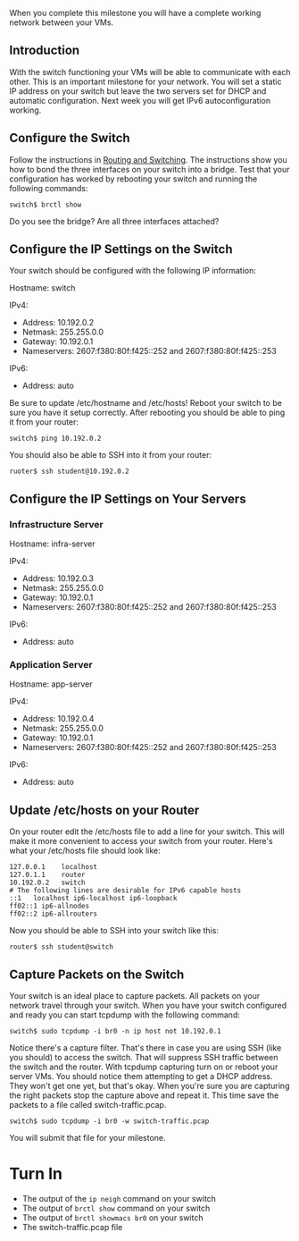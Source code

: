 When you complete this milestone you will have a complete working network between your VMs. 

## Introduction 

With the switch functioning your VMs will be able to communicate with each other. This is an important milestone for your network. You will set a static IP address on your switch but leave the two servers set for DHCP and automatic configuration. Next week you will get IPv6 autoconfiguration working.

## Configure the Switch 

Follow the instructions in [Routing and Switching](routing_and_switching.html). The instructions show you how to bond the three interfaces on your switch into a bridge. Test that your configuration has worked by rebooting your switch and running the following commands:

```
switch$ brctl show
```

Do you see the bridge? Are all three interfaces attached? 
## Configure the IP Settings on the Switch 

Your switch should be configured with the following IP information:

Hostname: switch

IPv4:
  - Address: 10.192.0.2
  - Netmask: 255.255.0.0
  - Gateway: 10.192.0.1 
  - Nameservers: 2607:f380:80f:f425::252 and 2607:f380:80f:f425::253

IPv6:
  - Address: auto
  
Be sure to update /etc/hostname and /etc/hosts! Reboot your switch to be sure you have it setup correctly. After rebooting you should be able to ping it from your router:

```
switch$ ping 10.192.0.2
```

You should also be able to SSH into it from your router:

```
ruoter$ ssh student@10.192.0.2
```

## Configure the IP Settings on Your Servers 

### Infrastructure Server 

Hostname: infra-server

IPv4:
  - Address: 10.192.0.3
  - Netmask: 255.255.0.0
  - Gateway: 10.192.0.1 
  - Nameservers: 2607:f380:80f:f425::252 and 2607:f380:80f:f425::253

IPv6:
  - Address: auto

### Application Server 

Hostname: app-server

IPv4:
  - Address: 10.192.0.4
  - Netmask: 255.255.0.0
  - Gateway: 10.192.0.1 
  - Nameservers: 2607:f380:80f:f425::252 and 2607:f380:80f:f425::253

IPv6:
  - Address: auto

## Update /etc/hosts on your Router 

On your router edit the /etc/hosts file to add a line for your switch. This will make it more convenient to access your switch from your router. Here's what your /etc/hosts file should look like:

```
127.0.0.1    localhost
127.0.1.1    router
10.192.0.2   switch
# The following lines are desirable for IPv6 capable hosts
::1   localhost ip6-localhost ip6-loopback
ff02::1 ip6-allnodes
ff02::2 ip6-allrouters
```

Now you should be able to SSH into your switch like this:

```
router$ ssh student@switch
```

## Capture Packets on the Switch 

Your switch is an ideal place to capture packets. All packets on your network travel through your switch. When you have your switch configured and ready you can start tcpdump with the following command:

```
switch$ sudo tcpdump -i br0 -n ip host not 10.192.0.1
```

Notice there's a capture filter. That's there in case you are using SSH (like you should) to access the switch. That will suppress SSH traffic between the switch and the router. With tcpdump capturing turn on or reboot your server VMs. You should notice them attempting to get a DHCP address. They won't get one yet, but that's okay. When you're sure you are capturing the right packets stop the capture above and repeat it. This time save the packets to a file called switch-traffic.pcap.

```
switch$ sudo tcpdump -i br0 -w switch-traffic.pcap
```

You will submit that file for your milestone.

# Turn In

  - The output of the `ip neigh` command on your switch
  - The output of `brctl show` command on your switch
  - The output of `brctl showmacs br0` on your switch
  - The switch-traffic.pcap file


